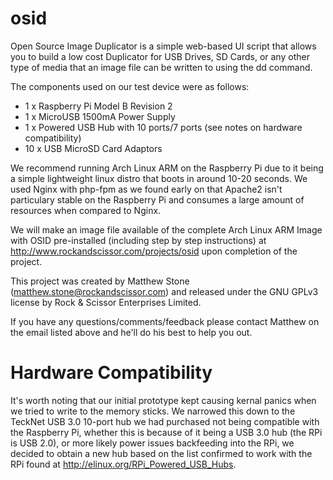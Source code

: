 osid
====

Open Source Image Duplicator is a simple web-based UI script that allows you to build a low cost Duplicator for USB Drives, SD Cards, or any other type of media that an image file can be written to using the dd command.

The components used on our test device were as follows:

- 1 x Raspberry Pi Model B Revision 2
- 1 x MicroUSB 1500mA Power Supply
- 1 x Powered USB Hub with 10 ports/7 ports (see notes on hardware compatibility)
- 10 x USB MicroSD Card Adaptors

We recommend running Arch Linux ARM on the Raspberry Pi due to it being a simple lightweight linux distro that boots in around 10-20 seconds. We used Nginx with php-fpm as we found early on that Apache2 isn't particulary stable on the Raspberry Pi and consumes a large amount of resources when compared to Nginx.

We will make an image file available of the complete Arch Linux ARM Image with OSID pre-installed (including step by step instructions) at http://www.rockandscissor.com/projects/osid upon completion of the project.

This project was created by Matthew Stone (matthew.stone@rockandscissor.com) and released under the GNU GPLv3 license by Rock & Scissor Enterprises Limited.

If you have any questions/comments/feedback please contact Matthew on the email listed above and he'll do his best to help you out.

Hardware Compatibility
======================

It's worth noting that our initial prototype kept causing kernal panics when we tried to write to the memory sticks. We narrowed this down to the TeckNet USB 3.0 10-port hub we had purchased not being compatible with the Raspberry Pi, whether this is because of it being a USB 3.0 hub (the RPi is USB 2.0), or more likely power issues backfeeding into the RPi, we decided to obtain a new hub based on the list confirmed to work with the RPi found at http://elinux.org/RPi_Powered_USB_Hubs.

